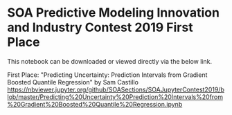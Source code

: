 # SOA Predictive Modeling Innovation and Industry Contest 2019 First Place

This notebook can be downloaded or viewed directly via the below link.

First Place: "Predicting Uncertainty: Prediction Intervals from Gradient Boosted Quantile Regression" by Sam Castillo https://nbviewer.jupyter.org/github/SOASections/SOAJupyterContest2019/blob/master/Predicting%20Uncertainty%20Prediction%20Intervals%20from%20Gradient%20Boosted%20Quantile%20Regression.ipynb


